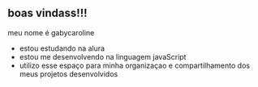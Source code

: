 ## boas vindass!!!

 meu nome é gabycaroline
- estou estudando na alura
- estou me desenvolvendo na linguagem javaScript
- utilizo esse espaço para minha organizaçao e compartilhamento dos meus projetos desenvolvidos
